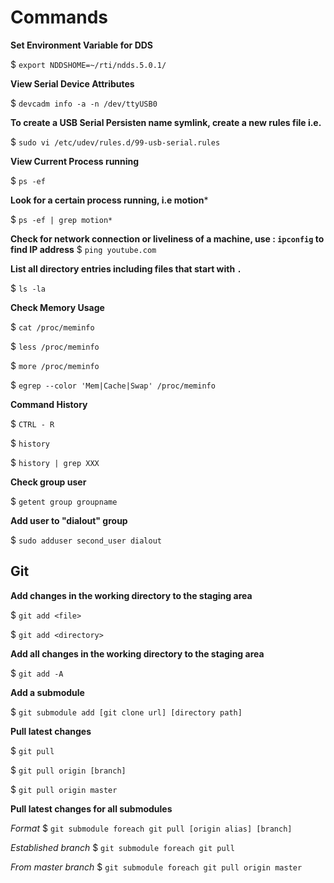 # Commands

**Set Environment Variable for DDS**

$  `export NDDSHOME=~/rti/ndds.5.0.1/`

**View Serial Device Attributes**

$  `devcadm info -a -n /dev/ttyUSB0`

**To create a USB Serial Persisten name symlink, create a new rules file i.e.**

$  `sudo vi /etc/udev/rules.d/99-usb-serial.rules`

**View Current Process running**

$  `ps -ef`

**Look for a certain process running, i.e motion***

$  `ps -ef | grep motion*`

**Check for network connection or liveliness of a machine, use : `ipconfig` to find IP address**
$  `ping youtube.com`

**List all directory entries including files that start with `.`**

$  `ls -la`

**Check Memory Usage**

$ `cat /proc/meminfo`

$ `less /proc/meminfo`

$ `more /proc/meminfo`

$ `egrep --color 'Mem|Cache|Swap' /proc/meminfo`

**Command History**

$ `CTRL - R`

$ `history`

$ `history | grep XXX`

**Check group user**

$ `getent group groupname`

**Add user to "dialout" group**

$ `sudo adduser second_user dialout`

## Git

**Add changes in the working directory to the staging area**

$  `git add <file>`

$  `git add <directory>`

**Add all changes in the working directory to the staging area**

$  `git add -A`

**Add a submodule**

$ `git submodule add [git clone url] [directory path]`

**Pull latest changes**

$ `git pull`

$ `git pull origin [branch]`

$ `git pull origin master`

**Pull latest changes for all submodules**

*Format*
$ `git submodule foreach git pull [origin alias] [branch]`

*Established branch*
$ `git submodule foreach git pull`

*From master branch*
$ `git submodule foreach git pull origin master`


